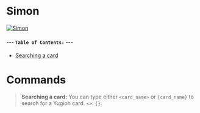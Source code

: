 # Simon

[![Simon](http://i.imgur.com/OPU9N1O.png)](https://nodesource.com/products/nsolid)

#### --- **`Table of Contents:`** ---
- [Searching a card](#Commands)

# Commands

>**Searching a card:**
You can type either `<card_name>` or `{card_name}` to search for a Yugioh card.
`<>`:
`{}`:
